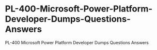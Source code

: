 # PL-400-Microsoft-Power-Platform-Developer-Dumps-Questions-Answers
PL-400 Microsoft Power Platform Developer Dumps Questions Answers
